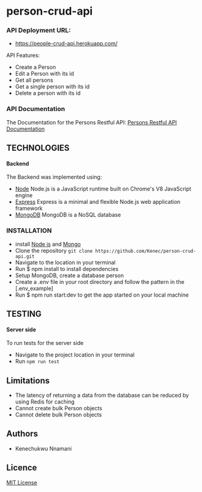 # person-crud-api

### API Deployment URL: 
* https://people-crud-api.herokuapp.com/

API Features:
- Create a Person
- Edit a Person with its id
- Get all persons
- Get a single person with its id
- Delete a person with its id


### API Documentation
The Documentation for the Persons Restful API: 
[Persons Restful API Documentation](https://app.swaggerhub.com/apis/Kenec/person-crud-api/1.0.0)

## TECHNOLOGIES
 
#### Backend
The Backend was implemented using: 
 * [Node](https://nodejs.org/en/) Node.js is a JavaScript runtime built on Chrome's V8 JavaScript engine
 * [Express](https://expressjs.com/) Express is a minimal and flexible Node.js web application framework 
 * [MongoDB](https://www.mongodb.com/) MongoDB is a NoSQL database

### INSTALLATION
  * install [Node js](https://nodejs.org/en/) and [Mongo](https://www.mongodb.com/)
  * Clone the repository `git clone https://github.com/Kenec/person-crud-api.git`
  * Navigate to the location in your terminal
  * Run $ npm install to install dependencies
  * Setup MongoDB, create a database person
  * Create a .env file in your root directory and follow the pattern in the [.env_example]
  * Run $ npm run start:dev to get the app started on your local machine
  
## TESTING
#### Server side
To run tests for the server side
* Navigate to the project location in your terminal
* Run `npm run test`

## Limitations
* The latency of returning a data from the database can be reduced by using Redis for caching
* Cannot create bulk Person objects
* Cannot delete bulk Person objects

## Authors
* Kenechukwu Nnamani

## Licence 
[MIT License](https://github.com/Kenec/person-crud-api/blob/master/LICENSE)


